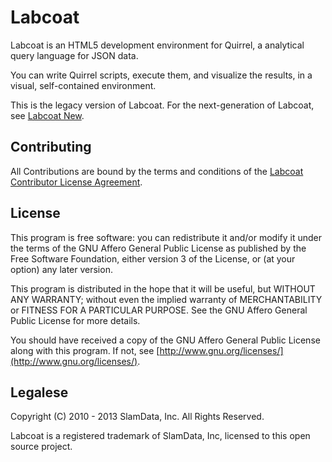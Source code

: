 # Labcoat

Labcoat is an HTML5 development environment for Quirrel, a analytical query language for JSON data.

You can write Quirrel scripts, execute them, and visualize the results, in a visual, self-contained environment.

This is the legacy version of Labcoat. For the next-generation of Labcoat, see [Labcoat New](http://github.com/precog/labcoat-new).

## Contributing

All Contributions are bound by the terms and conditions of the [Labcoat
Contributor License Agreement](CLA.md).

## License

This program is free software: you can redistribute it and/or modify it
under the terms of the GNU Affero General Public License as published by
the Free Software Foundation, either version 3 of the License, or (at
your option) any later version.

This program is distributed in the hope that it will be useful, but
WITHOUT ANY WARRANTY; without even the implied warranty of
MERCHANTABILITY or FITNESS FOR A PARTICULAR PURPOSE. See the GNU Affero
General Public License for more details.

You should have received a copy of the GNU Affero General Public License
along with this program. If not, see [http://www.gnu.org/licenses/](http://www.gnu.org/licenses/).

## Legalese

Copyright (C) 2010 - 2013 SlamData, Inc. All Rights Reserved. 

Labcoat is a registered trademark of SlamData, Inc, licensed to this open 
source project.